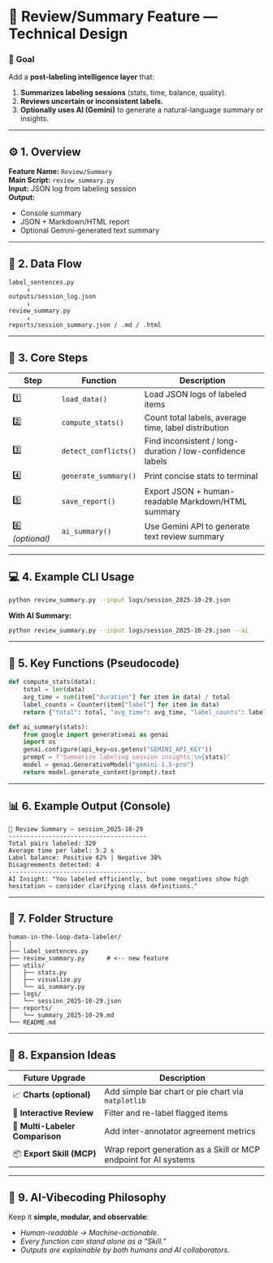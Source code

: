 # 🧠 Review/Summary Feature — Technical Design

### 🌟 **Goal**
Add a **post-labeling intelligence layer** that:
1. **Summarizes labeling sessions** (stats, time, balance, quality).  
2. **Reviews uncertain or inconsistent labels.**  
3. **Optionally uses AI (Gemini)** to generate a natural-language summary or insights.

---

## ⚙️ 1. Overview

**Feature Name:** `Review/Summary`  
**Main Script:** `review_summary.py`  
**Input:** JSON log from labeling session  
**Output:**  
- Console summary  
- JSON + Markdown/HTML report  
- Optional Gemini-generated text summary  

---

## 🧩 2. Data Flow

```text
label_sentences.py 
     ↓
outputs/session_log.json 
     ↓
review_summary.py 
     ↓
reports/session_summary.json / .md / .html
```

---

## 🧠 3. Core Steps

| Step | Function | Description |
|------|-----------|-------------|
| 1️⃣ | `load_data()` | Load JSON logs of labeled items |
| 2️⃣ | `compute_stats()` | Count total labels, average time, label distribution |
| 3️⃣ | `detect_conflicts()` | Find inconsistent / long-duration / low-confidence labels |
| 4️⃣ | `generate_summary()` | Print concise stats to terminal |
| 5️⃣ | `save_report()` | Export JSON + human-readable Markdown/HTML summary |
| 6️⃣ *(optional)* | `ai_summary()` | Use Gemini API to generate text review summary |

---

## 💻 4. Example CLI Usage

```bash
python review_summary.py --input logs/session_2025-10-29.json
```

**With AI Summary:**
```bash
python review_summary.py --input logs/session_2025-10-29.json --ai
```

---

## 🧮 5. Key Functions (Pseudocode)

```python
def compute_stats(data):
    total = len(data)
    avg_time = sum(item["duration"] for item in data) / total
    label_counts = Counter(item["label"] for item in data)
    return {"total": total, "avg_time": avg_time, "label_counts": label_counts}

def ai_summary(stats):
    from google import generativeai as genai
    import os
    genai.configure(api_key=os.getenv("GEMINI_API_KEY"))
    prompt = f"Summarize labeling session insights:\n{stats}"
    model = genai.GenerativeModel("gemini-1.5-pro")
    return model.generate_content(prompt).text
```

---

## 📊 6. Example Output (Console)

```
🧾 Review Summary — session_2025-10-29
--------------------------------------
Total pairs labeled: 320
Average time per label: 5.2 s
Label balance: Positive 62% | Negative 38%
Disagreements detected: 4
--------------------------------------
AI Insight: "You labeled efficiently, but some negatives show high hesitation — consider clarifying class definitions."
```

---

## 🧱 7. Folder Structure

```
human-in-the-loop-data-labeler/
│
├── label_sentences.py
├── review_summary.py      # <-- new feature
├── utils/
│   ├── stats.py
│   ├── visualize.py
│   └── ai_summary.py
├── logs/
│   └── session_2025-10-29.json
├── reports/
│   └── summary_2025-10-29.md
└── README.md
```

---

## 🚀 8. Expansion Ideas

| Future Upgrade | Description |
|----------------|-------------|
| 📈 **Charts (optional)** | Add simple bar chart or pie chart via `matplotlib` |
| 🔁 **Interactive Review** | Filter and re-label flagged items |
| 🤝 **Multi-Labeler Comparison** | Add inter-annotator agreement metrics |
| 📦 **Export Skill (MCP)** | Wrap report generation as a Skill or MCP endpoint for AI systems |

---

## 💬 9. AI-Vibecoding Philosophy

Keep it **simple, modular, and observable**:
- *Human-readable → Machine-actionable.*
- *Every function can stand alone as a “Skill.”*
- *Outputs are explainable by both humans and AI collaborators.*
